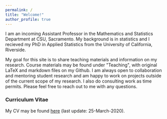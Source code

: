 ```yaml
---
permalink: /
title: "Welcome!"
author_profile: true
---
```


I am an incoming Assistant Professor in the Mathematics and Statistics Department at CSU, Sacramento. My background is in statistics and I recieved my PhD in Applied Statistics from the University of California, Riverside. 

My goal for this site is to share teaching materials and information on my research. Course materials may be found under "Teaching", with original LaTeX and markdown files on my Github. I am always open to collaboration and mentoring student research and am happy to work on projects outside of the current scope of my research. I also do consulting work as time permits. Please feel free to reach out to me with any questions. 

### Curriculum Vitae
My CV may be found <a href="https://lgpcappiello.github.io/CappielloCV.pdf">here</a> (last update: 25-March-2020).
